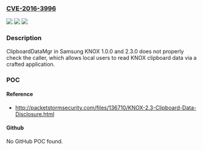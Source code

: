 ### [CVE-2016-3996](https://cve.mitre.org/cgi-bin/cvename.cgi?name=CVE-2016-3996)
![](https://img.shields.io/static/v1?label=Product&message=n%2Fa&color=blue)
![](https://img.shields.io/static/v1?label=Version&message=n%2Fa&color=blue)
![](https://img.shields.io/static/v1?label=Vulnerability&message=n%2Fa&color=brighgreen)

### Description

ClipboardDataMgr in Samsung KNOX 1.0.0 and 2.3.0 does not properly check the caller, which allows local users to read KNOX clipboard data via a crafted application.

### POC

#### Reference
- http://packetstormsecurity.com/files/136710/KNOX-2.3-Clipboard-Data-Disclosure.html

#### Github
No GitHub POC found.

